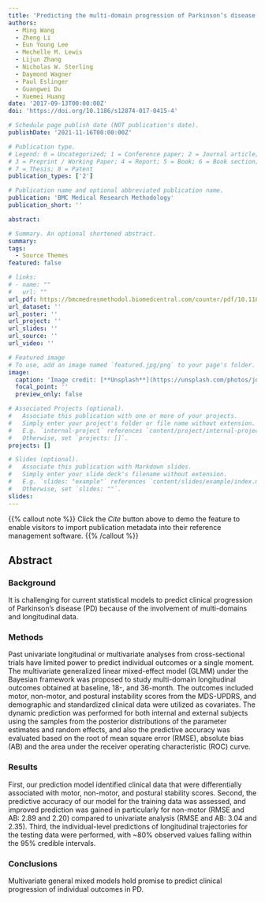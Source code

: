 ```yaml
---
title: 'Predicting the multi-domain progression of Parkinson’s disease: a Bayesian multivariate generalized linear mixed-effect model'
authors:
  - Ming Wang
  - Zheng Li
  - Eun Young Lee
  - Mechelle M. Lewis
  - Lijun Zhang
  - Nicholas W. Sterling
  - Daymond Wagner
  - Paul Eslinger
  - Guangwei Du
  - Xuemei Huang
date: '2017-09-13T00:00:00Z'
doi: 'https://doi.org/10.1186/s12874-017-0415-4'

# Schedule page publish date (NOT publication's date).
publishDate: '2021-11-16T00:00:00Z'

# Publication type.
# Legend: 0 = Uncategorized; 1 = Conference paper; 2 = Journal article;
# 3 = Preprint / Working Paper; 4 = Report; 5 = Book; 6 = Book section;
# 7 = Thesis; 8 = Patent
publication_types: ['2']

# Publication name and optional abbreviated publication name.
publication: 'BMC Medical Research Methodology'
publication_short: ''

abstract: 

# Summary. An optional shortened abstract.
summary: 
tags:
  - Source Themes
featured: false

# links:
# - name: ""
#   url: ""
url_pdf: https://bmcmedresmethodol.biomedcentral.com/counter/pdf/10.1186/s12874-017-0415-4.pdf?pdf=button%20sticky
url_dataset: ''
url_poster: ''
url_project: ''
url_slides: ''
url_source: ''
url_video: ''

# Featured image
# To use, add an image named `featured.jpg/png` to your page's folder.
image:
  caption: 'Image credit: [**Unsplash**](https://unsplash.com/photos/jdD8gXaTZsc)'
  focal_point: ''
  preview_only: false

# Associated Projects (optional).
#   Associate this publication with one or more of your projects.
#   Simply enter your project's folder or file name without extension.
#   E.g. `internal-project` references `content/project/internal-project/index.md`.
#   Otherwise, set `projects: []`.
projects: []

# Slides (optional).
#   Associate this publication with Markdown slides.
#   Simply enter your slide deck's filename without extension.
#   E.g. `slides: "example"` references `content/slides/example/index.md`.
#   Otherwise, set `slides: ""`.
slides:
---
```


{{% callout note %}}
Click the _Cite_ button above to demo the feature to enable visitors to import publication metadata into their reference management software.
{{% /callout %}}

## Abstract

### Background

It is challenging for current statistical models to predict clinical progression of Parkinson’s disease (PD) because of the involvement of multi-domains and longitudinal data.

### Methods

Past univariate longitudinal or multivariate analyses from cross-sectional trials have limited power to predict individual outcomes or a single moment. The multivariate generalized linear mixed-effect model (GLMM) under the Bayesian framework was proposed to study multi-domain longitudinal outcomes obtained at baseline, 18-, and 36-month. The outcomes included motor, non-motor, and postural instability scores from the MDS-UPDRS, and demographic and standardized clinical data were utilized as covariates. The dynamic prediction was performed for both internal and external subjects using the samples from the posterior distributions of the parameter estimates and random effects, and also the predictive accuracy was evaluated based on the root of mean square error (RMSE), absolute bias (AB) and the area under the receiver operating characteristic (ROC) curve.

### Results

First, our prediction model identified clinical data that were differentially associated with motor, non-motor, and postural stability scores. Second, the predictive accuracy of our model for the training data was assessed, and improved prediction was gained in particularly for non-motor (RMSE and AB: 2.89 and 2.20) compared to univariate analysis (RMSE and AB: 3.04 and 2.35). Third, the individual-level predictions of longitudinal trajectories for the testing data were performed, with ~80% observed values falling within the 95% credible intervals.

### Conclusions

Multivariate general mixed models hold promise to predict clinical progression of individual outcomes in PD.


